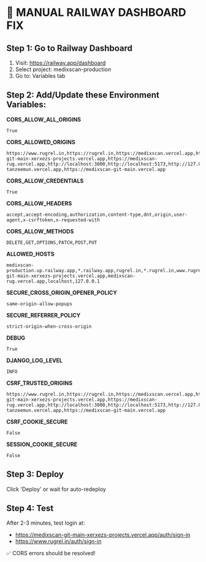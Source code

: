 # 🚨 MANUAL RAILWAY DASHBOARD FIX

## Step 1: Go to Railway Dashboard
1. Visit: https://railway.app/dashboard
2. Select project: medixscan-production
3. Go to: Variables tab

## Step 2: Add/Update these Environment Variables:

**CORS_ALLOW_ALL_ORIGINS**
```
True
```

**CORS_ALLOWED_ORIGINS**
```
https://www.rugrel.in,https://rugrel.in,https://medixscan.vercel.app,https://medixscan-git-main-xerxezs-projects.vercel.app,https://medixscan-rug.vercel.app,http://localhost:3000,http://localhost:5173,http://127.0.0.1:3000,http://127.0.0.1:5173,https://medixscan-tanzeemun.vercel.app,https://medixscan-git-main.vercel.app
```

**CORS_ALLOW_CREDENTIALS**
```
True
```

**CORS_ALLOW_HEADERS**
```
accept,accept-encoding,authorization,content-type,dnt,origin,user-agent,x-csrftoken,x-requested-with
```

**CORS_ALLOW_METHODS**
```
DELETE,GET,OPTIONS,PATCH,POST,PUT
```

**ALLOWED_HOSTS**
```
medixscan-production.up.railway.app,*.railway.app,rugrel.in,*.rugrel.in,www.rugrel.in,api.rugrel.in,*.vercel.app,medixscan.vercel.app,medixscan-git-main-xerxezs-projects.vercel.app,medixscan-rug.vercel.app,localhost,127.0.0.1
```

**SECURE_CROSS_ORIGIN_OPENER_POLICY**
```
same-origin-allow-popups
```

**SECURE_REFERRER_POLICY**
```
strict-origin-when-cross-origin
```

**DEBUG**
```
True
```

**DJANGO_LOG_LEVEL**
```
INFO
```

**CSRF_TRUSTED_ORIGINS**
```
https://www.rugrel.in,https://rugrel.in,https://medixscan.vercel.app,https://medixscan-git-main-xerxezs-projects.vercel.app,https://medixscan-rug.vercel.app,http://localhost:3000,http://localhost:5173,http://127.0.0.1:3000,http://127.0.0.1:5173,https://medixscan-tanzeemun.vercel.app,https://medixscan-git-main.vercel.app
```

**CSRF_COOKIE_SECURE**
```
False
```

**SESSION_COOKIE_SECURE**
```
False
```

## Step 3: Deploy
Click 'Deploy' or wait for auto-redeploy

## Step 4: Test
After 2-3 minutes, test login at:
- https://medixscan-git-main-xerxezs-projects.vercel.app/auth/sign-in
- https://www.rugrel.in/auth/sign-in

✅ CORS errors should be resolved!